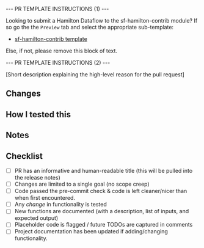 --- PR TEMPLATE INSTRUCTIONS (1) ---

Looking to submit a Hamilton Dataflow to the sf-hamilton-contrib module? If so go the the `Preview` tab and select the appropriate sub-template:
* [sf-hamilton-contrib template](?expand=1&template=HAMILTON_CONTRIB_PR_TEMPLATE.md)

Else, if not, please remove this block of text.

--- PR TEMPLATE INSTRUCTIONS (2) ---

[Short description explaining the high-level reason for the pull request]

## Changes

## How I tested this

## Notes

## Checklist

- [ ] PR has an informative and human-readable title (this will be pulled into the release notes)
- [ ] Changes are limited to a single goal (no scope creep)
- [ ] Code passed the pre-commit check & code is left cleaner/nicer than when first encountered.
- [ ] Any _change_ in functionality is tested
- [ ] New functions are documented (with a description, list of inputs, and expected output)
- [ ] Placeholder code is flagged / future TODOs are captured in comments
- [ ] Project documentation has been updated if adding/changing functionality.
